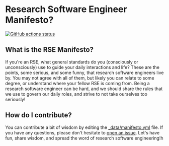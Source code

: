 # Research Software Engineer Manifesto?

[![GitHub actions status](https://github.com/usrse/rse-manifesto/workflows/CI/badge.svg?branch=master)](https://github.com/usrse/rse-manifesto/actions?query=branch%3Amaster+workflow%3ACI)

## What is the RSE Manifesto?

If you're an RSE, what general standards do you (consciously or unconsciously) use
to guide your daily interactions and life? These are the points, some serious, 
and some funny, that research software engineers live by. You may not agree
with all of them, but likely you can relate to some degree, or understand where
your fellow RSE is coming from. Being a research
software engineer can be hard, and we should share the rules that we use to govern
our daily roles, and strive to not take ourselves too seriously!

## How do I contribute?

You can contribute a bit of wisdom by editing the [_data/manifesto.yml](_data/manifesto.yml)
file. If you have any questions, please don't hesitate to [open an issue](https://www.github.com/usrse/rse-manifesto/issues).
Let's have fun, share wisdom, and spread the word of research software engineering!h
